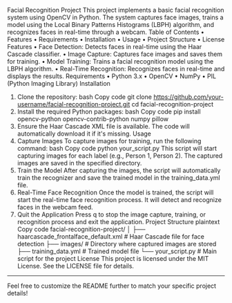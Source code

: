 Facial Recognition Project
This project implements a basic facial recognition system using OpenCV in Python. The system captures face images, trains a model using the Local Binary Patterns Histograms (LBPH) algorithm, and recognizes faces in real-time through a webcam.
Table of Contents
•	Features
•	Requirements
•	Installation
•	Usage
•	Project Structure
•	License
Features
•	Face Detection: Detects faces in real-time using the Haar Cascade classifier.
•	Image Capture: Captures face images and saves them for training.
•	Model Training: Trains a facial recognition model using the LBPH algorithm.
•	Real-Time Recognition: Recognizes faces in real-time and displays the results.
Requirements
•	Python 3.x
•	OpenCV
•	NumPy
•	PIL (Python Imaging Library)
Installation
1.	Clone the repository:
bash
Copy code
git clone https://github.com/your-username/facial-recognition-project.git
cd facial-recognition-project
2.	Install the required Python packages:
bash
Copy code
pip install opencv-python opencv-contrib-python numpy pillow
3.	Ensure the Haar Cascade XML file is available. The code will automatically download it if it's missing.
Usage
1. Capture Images
To capture images for training, run the following command:
bash
Copy code
python your_script.py
This script will start capturing images for each label (e.g., Person 1, Person 2). The captured images are saved in the specified directory.
2. Train the Model
After capturing the images, the script will automatically train the recognizer and save the trained model in the training_data.yml file.
3. Real-Time Face Recognition
Once the model is trained, the script will start the real-time face recognition process. It will detect and recognize faces in the webcam feed.
4. Quit the Application
Press q to stop the image capture, training, or recognition process and exit the application.
Project Structure
plaintext
Copy code
facial-recognition-project/
│
├── haarcascade_frontalface_default.xml  # Haar Cascade file for face detection
├── images/                              # Directory where captured images are stored
├── training_data.yml                    # Trained model file
└── your_script.py                       # Main script for the project
License
This project is licensed under the MIT License. See the LICENSE file for details.
________________________________________
Feel free to customize the README further to match your specific project details!

